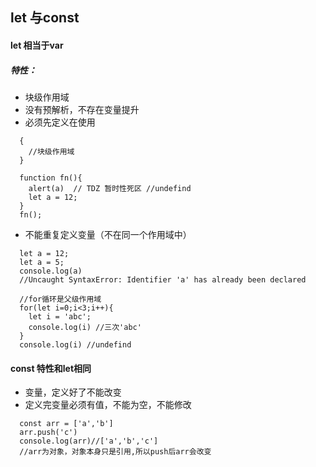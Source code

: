 ## let 与const

#### let 相当于var 

##### 特性：
* 块级作用域 
* 没有预解析，不存在变量提升 
* 必须先定义在使用 
```
  {
    //块级作用域
  }
```

```
  function fn(){
    alert(a)  // TDZ 暂时性死区 //undefind
    let a = 12;
  }
  fn(); 
```
* 不能重复定义变量（不在同一个作用域中）
```
  let a = 12;
  let a = 5;
  console.log(a) 
  //Uncaught SyntaxError: Identifier 'a' has already been declared
```
```
  //for循环是父级作用域
  for(let i=0;i<3;i++){
    let i = 'abc';
    console.log(i) //三次'abc'
  }
  console.log(i) //undefind
```
#### const 特性和let相同
* 变量，定义好了不能改变 
* 定义完变量必须有值，不能为空，不能修改
```
  const arr = ['a','b']
  arr.push('c')
  console.log(arr)//['a','b','c']
  //arr为对象，对象本身只是引用,所以push后arr会改变
```